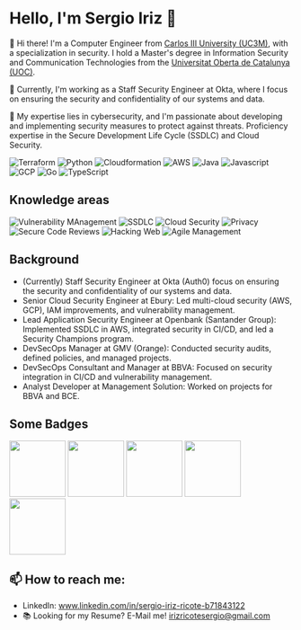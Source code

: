 # Hello, I'm Sergio Iriz 👋

👋 Hi there! I'm a Computer Engineer from [Carlos III University (UC3M)](https://www.uc3m.es/Home), with a specialization in security. I hold a Master's degree in Information Security and Communication Technologies from the [Universitat Oberta de Catalunya (UOC)](https://www.uoc.edu/es/estudios?utm_medium=cpc&utm_source=googlesearch&utm_campaign=cap_nd_es&utm_term=uoc&gad_source=1&gclid=EAIaIQobChMI2ubAyKmjhgMVbJJQBh0vJgDfEAAYASAAEgKjlPD_BwE).

💼 Currently, I'm working as a Staff Security Engineer at Okta, where I focus on ensuring the security and confidentiality of our systems and data.

🔐 My expertise lies in cybersecurity, and I'm passionate about developing and implementing security measures to protect against threats. Proficiency expertise in the Secure Development Life Cycle (SSDLC) and Cloud Security.

![Terraform](https://img.shields.io/badge/Terraform-Expert-blue)
![Python](https://img.shields.io/badge/Python-Expert-blue)
![Cloudformation](https://img.shields.io/badge/Cloudformation-Expert-blue)
![AWS](https://img.shields.io/badge/AWS-Expert-blue)
![Java](https://img.shields.io/badge/Java-Intermediate-green)
![Javascript](https://img.shields.io/badge/Javascript-Intermediate-green)
![GCP](https://img.shields.io/badge/GCP-Intermediate-green)
![Go](https://img.shields.io/badge/Go-Beginner-yellow)
![TypeScript](https://img.shields.io/badge/TypeScript-Beginner-yellow)


## Knowledge areas

![Vulnerability MAnagement](https://img.shields.io/badge/Vulnerability_Management-💼-purple)
![SSDLC](https://img.shields.io/badge/SSDLC-💼-purple)
![Cloud Security](https://img.shields.io/badge/Cloud_Security-💼-purple)
![Privacy](https://img.shields.io/badge/Privacy-💼-purple)
![Secure Code Reviews](https://img.shields.io/badge/SAST-💼-purple)
![Hacking Web](https://img.shields.io/badge/Hacking_Web-💼-purple)
![Agile Management](https://img.shields.io/badge/Agile_Management-💼-purple)

## Background

* (Currently) Staff Security Engineer at Okta (Auth0) focus on ensuring the security and confidentiality of our systems and data.
* Senior Cloud Security Engineer at Ebury: Led multi-cloud security (AWS, GCP), IAM improvements, and vulnerability management.
* Lead Application Security Engineer at Openbank (Santander Group): Implemented SSDLC in AWS, integrated security in CI/CD, and led a Security Champions program.
* DevSecOps Manager at GMV (Orange): Conducted security audits, defined policies, and managed projects.
* DevSecOps Consultant and Manager at BBVA: Focused on security integration in CI/CD and vulnerability management.
* Analyst Developer at Management Solution: Worked on projects for BBVA and BCE.

## Some Badges

<a href="https://www.credly.com/badges/29b9ca51-5b20-44a9-9a1e-0a6afce1a2f6"><img src="https://images.credly.com/size/340x340/images/f1b8225e-1ce5-436c-8189-07d189b44650/image.png" width="100" height="100"></a>
<a href="https://www.credly.com/badges/7a173d80-ccf1-4773-91f5-0fa887487a54/linked_in_profile"><img src="https://images.credly.com/size/340x340/images/54bdb135-16dd-4f91-a89f-b5f9eed28286/image.png" width="100" height="100"></a>
<a href="https://www.credly.com/badges/801afc1f-0ab6-4197-8b57-95089b0fee93?source=linked_in_profile"><img src="https://images.credly.com/size/340x340/images/0e284c3f-5164-4b21-8660-0d84737941bc/image.png" width="100" height="100"></a>
<a href="https://google.accredible.com/dedad87b-9a25-42c7-92fb-351e23cff03a"><img src="https://templates.images.credential.net/16590187933301617801540872729153.png" width="100" height="100"></a>
<a href="https://devops.credly.com/member-badges/16514857"><img src="https://credlyapp.s3.amazonaws.com/badges/8bbb7b5a060a84447018cb1ee062f85a_17.png" width="100" height="100"></a>

## 📫 How to reach me:

- LinkedIn: www.linkedin.com/in/sergio-iriz-ricote-b71843122
- 📚 Looking for my Resume? E-Mail me! irizricotesergio@gmail.com
